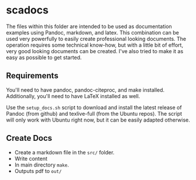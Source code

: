 # scadocs
The files within this folder are intended to be used as documentation examples using Pandoc, markdown, and latex. 
This combination can be used very powerfully to easily create professional looking documents. The operation requires some 
technical know-how, but with a little bit of effort, very good looking documents can be created. I've also tried to make it as easy as possible to get started.

## Requirements

You'll need to have pandoc, pandoc-citeproc, and make installed.
Additionally, you'll need to have LaTeX installed as well. 

Use the `setup_docs.sh` script to download and install the latest
release of Pandoc (from github) and texlive-full (from the Ubuntu
repos). The script will only work with Ubuntu right now, but it can be
easily adapted otherwise.

## Create Docs

* Create a markdown file in the `src/` folder.
* Write content
* In main directory `make`. 
* Outputs pdf to `out/`

